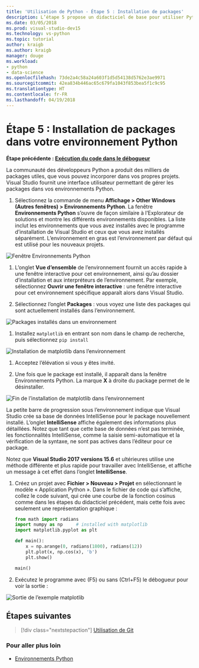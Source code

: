 ```yaml
---
title: 'Utilisation de Python - Étape 5 : Installation de packages'
description: L’étape 5 propose un didacticiel de base pour utiliser Python dans Visual Studio, présentant les fonctionnalités de Visual Studio permettant de gérer les packages dans un environnement Python.
ms.date: 03/05/2018
ms.prod: visual-studio-dev15
ms.technology: vs-python
ms.topic: tutorial
author: kraigb
ms.author: kraigb
manager: douge
ms.workload:
- python
- data-science
ms.openlocfilehash: 73de2a4c58a24a603f1d5d54138d5762e3ae9971
ms.sourcegitcommit: 42ea834b446ac65c679fa1043f853bea5f1c9c95
ms.translationtype: HT
ms.contentlocale: fr-FR
ms.lasthandoff: 04/19/2018
---
```

# <a name="step-5-installing-packages-in-your-python-environment"></a>Étape 5 : Installation de packages dans votre environnement Python

**Étape précédente : [Exécution du code dans le débogueur](tutorial-working-with-python-in-visual-studio-step-04-debugging.md)**

La communauté des développeurs Python a produit des milliers de packages utiles, que vous pouvez incorporer dans vos propres projets. Visual Studio fournit une interface utilisateur permettant de gérer les packages dans vos environnements Python.

1. Sélectionnez la commande de menu **Affichage > Other Windows (Autres fenêtres) > Environnements Python**. La fenêtre **Environnements Python** s’ouvre de façon similaire à l’Explorateur de solutions et montre les différents environnements disponibles. La liste inclut les environnements que vous avez installés avec le programme d’installation de Visual Studio et ceux que vous avez installés séparément. L’environnement en gras est l’environnement par défaut qui est utilisé pour les nouveaux projets.

  ![Fenêtre Environnements Python](media/environments-default-view-blue.png)

1. L’onglet **Vue d’ensemble** de l’environnement fournit un accès rapide à une fenêtre interactive pour cet environnement, ainsi qu’au dossier d’installation et aux interpréteurs de l’environnement. Par exemple, sélectionnez **Ouvrir une fenêtre interactive** : une fenêtre interactive pour cet environnement spécifique apparaît alors dans Visual Studio.

1. Sélectionnez l’onglet **Packages** : vous voyez une liste des packages qui sont actuellement installés dans l’environnement.

  ![Packages installés dans un environnement](media/environments-installed-packages-blue.png)

1. Installez `matplotlib` en entrant son nom dans le champ de recherche, puis sélectionnez `pip install`

  ![Installation de matplotlib dans l’environnement](media/environments-add-matplotlib1.png)

1. Acceptez l’élévation si vous y êtes invité.

1. Une fois que le package est installé, il apparaît dans la fenêtre Environnements Python. La marque **X** à droite du package permet de le désinstaller.

  ![Fin de l’installation de matplotlib dans l’environnement](media/environments-add-matplotlib2.png)

  La petite barre de progression sous l’environnement indique que Visual Studio crée sa base de données IntelliSense pour le package nouvellement installé. L’onglet **IntelliSense** affiche également des informations plus détaillées. Notez que tant que cette base de données n’est pas terminée, les fonctionnalités IntelliSense, comme la saisie semi-automatique et la vérification de la syntaxe, ne sont pas actives dans l’éditeur pour ce package.

  Notez que **Visual Studio 2017 versions 15.6** et ultérieures utilise une méthode différente et plus rapide pour travailler avec IntelliSense, et affiche un message à cet effet dans l’onglet **IntelliSense**.

1. Créez un projet avec **Fichier > Nouveau > Projet** en sélectionnant le modèle « Application Python ». Dans le fichier de code qui s’affiche, collez le code suivant, qui crée une courbe de la fonction cosinus comme dans les étapes du didacticiel précédent, mais cette fois avec seulement une représentation graphique :

    ```python
    from math import radians
    import numpy as np     # installed with matplotlib
    import matplotlib.pyplot as plt

    def main():
        x = np.arange(0, radians(1800), radians(12))
        plt.plot(x, np.cos(x), 'b')
        plt.show()

    main()
    ```

1. Exécutez le programme avec (F5) ou sans (Ctrl+F5) le débogueur pour voir la sortie :

  ![Sortie de l’exemple matplotlib](media/environments-add-matplotlib3.png)

## <a name="next-steps"></a>Étapes suivantes

> [!div class="nextstepaction"]
> [Utilisation de Git](tutorial-working-with-python-in-visual-studio-step-06-working-with-git.md)

### <a name="going-deeper"></a>Pour aller plus loin

- [Environnements Python](managing-python-environments-in-visual-studio.md)
